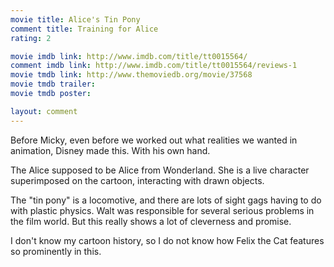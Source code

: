 ```yaml
---
movie title: Alice's Tin Pony
comment title: Training for Alice
rating: 2

movie imdb link: http://www.imdb.com/title/tt0015564/
comment imdb link: http://www.imdb.com/title/tt0015564/reviews-1
movie tmdb link: http://www.themoviedb.org/movie/37568
movie tmdb trailer: 
movie tmdb poster: 

layout: comment
---
```


Before Micky, even before we worked out what realities we wanted in animation, Disney made this. With his own hand.

The Alice supposed to be Alice from Wonderland. She is a live character superimposed on the cartoon, interacting with drawn objects.

The "tin pony" is a locomotive, and there are lots of sight gags having to do with plastic physics. Walt was responsible for several serious problems in the film world. But this really shows a lot of cleverness and promise.

I don't know my cartoon history, so I do not know how Felix the Cat features so prominently in this.
